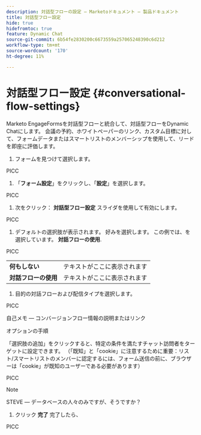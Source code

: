 ```yaml
---
description: 対話型フローの設定 — Marketoドキュメント — 製品ドキュメント
title: 対話型フロー設定
hide: true
hidefromtoc: true
feature: Dynamic Chat
source-git-commit: 6b54fe2830200c6673559a257065248390c6d212
workflow-type: tm+mt
source-wordcount: '170'
ht-degree: 11%

---
```


# 対話型フロー設定 {#conversational-flow-settings}

Marketo EngageFormsを対話型フローと統合して、対話型フローをDynamic Chatにします。 会議の予約、ホワイトペーパーのリンク、カスタム目標に対して、フォームデータまたはスマートリストのメンバーシップを使用して、リードを即座に評価します。

1. フォームを見つけて選択します。

PICC

1. 「**フォーム設定**」をクリックし、「**設定**」を選択します。

PICC

1. 次をクリック： **対話型フロー設定** スライダを使用して有効にします。

PICC

1. デフォルトの選択肢が表示されます。 好みを選択します。 この例では、を選択しています。 **対話フローの使用**.

PICC

<table style="table-layout:auto"> 
 <tbody> 
  <tr> 
   <td><b>何もしない</b></td> 
   <td>テキストがここに表示されます</td>
  </tr> 
  <tr> 
   <td><b>対話フローの使用</b></td> 
   <td>テキストがここに表示されます</td>
  </tr>
 </tbody> 
</table>

1. 目的の対話フローおよび配信タイプを選択します。

PICC

自己メモ — コンバージョンフロー情報の説明またはリンク

オプションの手順

「選択肢の追加」をクリックすると、特定の条件を満たすチャット訪問者をターゲットに設定できます。 （「既知」と「cookie」に注意するために重要：リスト/スマートリストのメンバーに認定するには、フォーム送信の前に、ブラウザーは「cookie」が既知のユーザーである必要があります）

PICC

>[!NOTE]
>
>STEVE — データベースの人々のみですが、そうですか？

1. クリック **完了** 完了したら、

PICC
